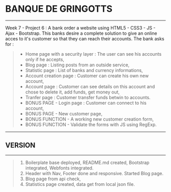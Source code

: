 # BANQUE DE GRINGOTTS
-----
Week 7 - Project 6 : A bank order a website using HTML5 - CSS3 - JS - Ajax - Bootstrap. This banks desire a complete solution to give an online acces to it's customer so that they can reach their accounts. The bank asks for :
> - Home page with a security layer : The user can see his accounts only if he accepts,
> - Blog page : Listing posts from an outside service,
> - Statistic page : List of banks and currency informations,
> - Account creation page : Customer can create his own new account,
> - Account page : Customer can see details on this account and chose to delete it, add funds, get money out,
> - Tranfer page : Customer transfer funds betwin to accounts.
> - BONUS PAGE - Login page : Customer can connect to his account,
> - BONUS PAGE - New customer page,
> - BONUS FUNCTION - A working new customer creation form,
> - BONUS FUNCTION - Validate the forms with JS using RegExp.
-----

## VERSION
-----
> 1. Boilerplate base deployed, README.md created, Bootstrap integrated, Webfonts integrated.
> 2. Header with Nav, Footer done and responsive. Started Blog page.
> 3. Blog page from api check,
> 4. Statistics page created, data get from local json file.
